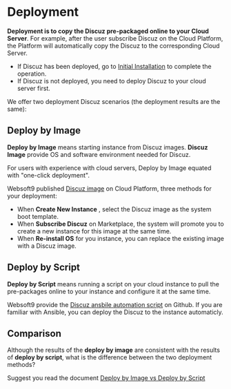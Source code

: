 # Deployment

**Deployment is to copy the Discuz pre-packaged online to your Cloud Server**. For example, after the user subscribe Discuz on the Cloud Platform, the Platform will automatically copy the Discuz to the corresponding Cloud Server.

- If Discuz has been deployed, go to [Initial Installation](/zh/stack-installation.md) to complete the operation.
- If Discuz is not deployed, you need to deploy Discuz to your cloud server first.

We offer two deployment Discuz scenarios (the deployment results are the same):

## Deploy by Image

**Deploy by Image** means starting instance from Discuz images. **Discuz Image** provide OS and software environment needed for Discuz.

For users with experience with cloud servers, Deploy by Image equated with "one-click deployment". 

Websoft9 published [Discuz image](https://apps.websoft9.com/discuz) on Cloud Platform, three methods for your deployment:

* When **Create New Instance** , select the Discuz image as the system boot template.
* When **Subscribe Discuz** on Marketplace, the system will promote you to create a new instance for this image at the same time.
* When **Re-install OS** for you instance, you can replace the existing image with a Discuz image.

## Deploy by Script

**Deploy by Script** means running a script on your cloud instance to pull the pre-packages online to your instance and configure it at the same time.

Websoft9 provide the [Discuz ansbile automation script](https://github.com/Websoft9/ansible-discuz) on Github. If you are familiar with Ansible, you can deploy the Discuz to the instance automaticly.

## Comparison

Although the results of the **deploy by image** are consistent with the results of **deploy by script**, what is the difference between the two deployment methods?

Suggest you read the document [Deploy by Image vs Deploy by Script](https://support.websoft9.com/docs/faq/bz-product.html#deployment-comparison)
